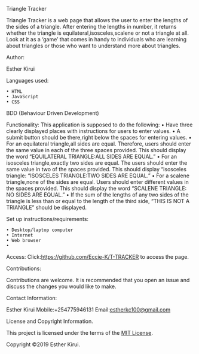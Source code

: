 Triangle Tracker

Triangle Tracker is a web page that allows the user to enter the lengths of the sides of a triangle. After entering the lengths in number, it returns whether the triangle is equilateral,isosceles,scalene or not a triangle at all. 
Look at it as a ‘game’ that comes in handy to individuals who are learning about triangles or those who want to understand more about triangles.

Author:

Esther Kirui

Languages used:

    • HTML
    • JavaScript
    • CSS


BDD (Behaviour Driven Development)

Functionality:
This application is supposed to do the following:
    • Have three clearly displayed places with instructions for  users to enter values. 
    • A submit button should be there,right below the spaces for entering values.
    • For an equilateral triangle,all sides are equal. Therefore, users should enter the same value in each of the three spaces provided. This should display the word “EQUILATERAL TRIANGLE:ALL SIDES ARE EQUAL.”
    • For an isosceles triangle,exactly two sides are equal. The users should enter the same value in two of the spaces provided. This should display “isosceles triangle: “ISOSCELES TRIANGLE:TWO SIDES ARE EQUAL.”
    • For a scalene triangle,none of the sides are equal. Users should enter different values in the spaces provided. This should display the word “SCALENE TRIANGLE: NO SIDES ARE EQUAL.”
    • If the sum of the lengths of any two sides of the triangle is less than or equal to the length of the third side, “THIS IS NOT A TRIANGLE” should be displayed.

Set up instructions/requirements:

    • Desktop/laptop computer
    • Internet
    • Web browser
    • 
Access:
Click:https://github.com/Eccie-K/T-TRACKER to access the page.


Contributions:

Contributions are welcome. It is recommended that you open an issue and discuss the changes you would like to make.


Contact Information:

Esther Kirui
Mobile:+254775946131
Email:estherkc100@gmail.com


License and Copyright Information.

This project is licensed under the terms of the <a href="https://choosealicense.com/licenses/mit/">MIT License</a>.

Copyright ©2019 Esther Kirui.




